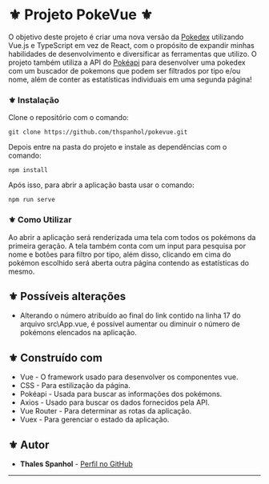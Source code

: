 # ⚜️ Projeto PokeVue ⚜️

O objetivo deste projeto é criar uma nova versão da [Pokedex](https://github.com/thspanhol/pokedex) utilizando Vue.js e TypeScript em vez de React, com o propósito de expandir minhas habilidades de desenvolvimento e diversificar as ferramentas que utilizo. O projeto também utiliza a API do [Pokéapi](pokeapi.co) para desenvolver uma pokedex com um buscador de pokemons que podem ser filtrados por tipo e/ou nome, além de conter as estatísticas individuais em uma segunda página!

### ⚜️ Instalação

Clone o repositório com o comando:
```
git clone https://github.com/thspanhol/pokevue.git
```

Depois entre na pasta do projeto e instale as dependências com o comando:
```
npm install
```

Após isso, para abrir a aplicação basta usar o comando:
```
npm run serve
```
### ⚜️ Como Utilizar

Ao abrir a aplicação será renderizada uma tela com todos os pokémons da primeira geração. A tela também conta com um input para pesquisa por nome e botões para filtro por tipo, além disso, clicando em cima do pokémon escolhido será aberta outra página contendo as estatísticas do mesmo.

## ⚜️ Possíveis alterações

* Alterando o número atribuído ao final do link contido na linha 17 do arquivo src\App.vue, é possível aumentar ou diminuir o número de pokémons elencados na aplicação.

## ⚜️ Construído com

* Vue - O framework usado para desenvolver os componentes vue.
* CSS - Para estilização da página.
* Pokéapi - Usada para buscar as informações dos pokémons.
* Axios - Usado para buscar os dados fornecidos pela API.
* Vue Router - Para determinar as rotas da aplicação.
* Vuex - Para gerenciar o estado da aplicação.

## ⚜️ Autor

* **Thales Spanhol** - [Perfil no GitHub](https://github.com/thspanhol)

---